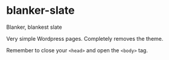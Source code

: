 # blanker-slate
Blanker, blankest slate

Very simple Wordpress pages. Completely removes the theme.

Remember to close your `<head>` and open the `<body>` tag.

<head>
